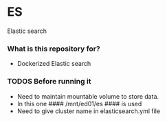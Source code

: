 # ES #

Elastic search

### What is this repository for? ###

* Dockerized Elastic search

### TODOS Before running it ###

* Need to maintain mountable volume to store data.
* In this one #### /mnt/ed01/es #### is used
* Need to give cluster name in elasticsearch.yml file
